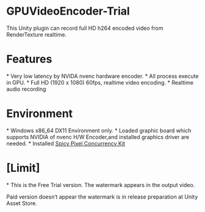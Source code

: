 # GPUVideoEncoder-Trial
This Unity plugin can record full HD h264 encoded video from RenderTexture realtime.

<h1>Features</h1>
* Very low latency by NVIDA nvenc hardware encoder.
* All process execute in GPU.
* Full HD (1920 x 1080) 60fps, realtime video encoding.
* Realtime audio recording</br>

<h1>Environment</h1>
* Windows x86_64 DX11 Environment only.
* Loaded graphic board which supports NVIDIA of nvenc H/W Encoder,and installed graphics driver are needed.
* Installed <a href="https://www.assetstore.unity3d.com/en/#!/content/3586">Spicy Pixel Concurrency Kit</a>

<h1>[Limit]</h1>
* This is the Free Trial version. The watermark appears in the output video.


Paid version doesn’t appear the watermark is in release preparation at Unity Asset Store.
